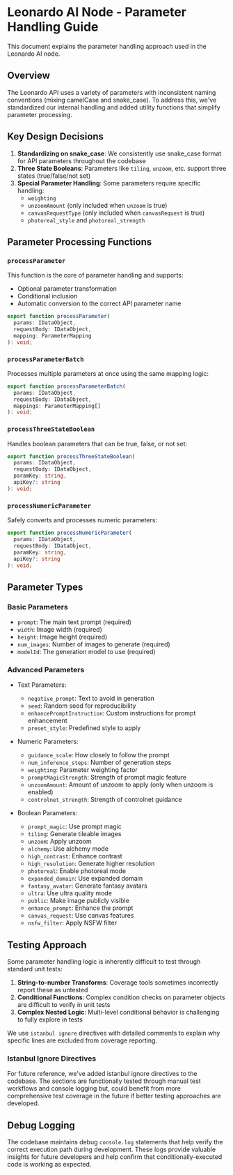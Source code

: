 # Leonardo AI Node - Parameter Handling Guide

This document explains the parameter handling approach used in the Leonardo AI node.

## Overview

The Leonardo API uses a variety of parameters with inconsistent naming conventions (mixing camelCase and snake_case). To address this, we've standardized our internal handling and added utility functions that simplify parameter processing.

## Key Design Decisions

1. **Standardizing on snake_case**: We consistently use snake_case format for API parameters throughout the codebase
2. **Three State Booleans**: Parameters like `tiling`, `unzoom`, etc. support three states (true/false/not set)
3. **Special Parameter Handling**: Some parameters require specific handling:
   - `weighting`
   - `unzoomAmount` (only included when `unzoom` is true)
   - `canvasRequestType` (only included when `canvasRequest` is true)
   - `photoreal_style` and `photoreal_strength`

## Parameter Processing Functions

### `processParameter`

This function is the core of parameter handling and supports:

- Optional parameter transformation
- Conditional inclusion
- Automatic conversion to the correct API parameter name

```typescript
export function processParameter(
  params: IDataObject,
  requestBody: IDataObject,
  mapping: ParameterMapping
): void;
```

### `processParameterBatch`

Processes multiple parameters at once using the same mapping logic:

```typescript
export function processParameterBatch(
  params: IDataObject,
  requestBody: IDataObject,
  mappings: ParameterMapping[]
): void;
```

### `processThreeStateBoolean`

Handles boolean parameters that can be true, false, or not set:

```typescript
export function processThreeStateBoolean(
  params: IDataObject,
  requestBody: IDataObject,
  paramKey: string,
  apiKey?: string
): void;
```

### `processNumericParameter`

Safely converts and processes numeric parameters:

```typescript
export function processNumericParameter(
  params: IDataObject,
  requestBody: IDataObject,
  paramKey: string,
  apiKey?: string
): void;
```

## Parameter Types

### Basic Parameters

- `prompt`: The main text prompt (required)
- `width`: Image width (required)
- `height`: Image height (required)
- `num_images`: Number of images to generate (required)
- `modelId`: The generation model to use (required)

### Advanced Parameters

- Text Parameters:

  - `negative_prompt`: Text to avoid in generation
  - `seed`: Random seed for reproducibility
  - `enhancePromptInstruction`: Custom instructions for prompt enhancement
  - `preset_style`: Predefined style to apply

- Numeric Parameters:

  - `guidance_scale`: How closely to follow the prompt
  - `num_inference_steps`: Number of generation steps
  - `weighting`: Parameter weighting factor
  - `promptMagicStrength`: Strength of prompt magic feature
  - `unzoomAmount`: Amount of unzoom to apply (only when unzoom is enabled)
  - `controlnet_strength`: Strength of controlnet guidance

- Boolean Parameters:
  - `prompt_magic`: Use prompt magic
  - `tiling`: Generate tileable images
  - `unzoom`: Apply unzoom
  - `alchemy`: Use alchemy mode
  - `high_contrast`: Enhance contrast
  - `high_resolution`: Generate higher resolution
  - `photoreal`: Enable photoreal mode
  - `expanded_domain`: Use expanded domain
  - `fantasy_avatar`: Generate fantasy avatars
  - `ultra`: Use ultra quality mode
  - `public`: Make image publicly visible
  - `enhance_prompt`: Enhance the prompt
  - `canvas_request`: Use canvas features
  - `nsfw_filter`: Apply NSFW filter

## Testing Approach

Some parameter handling logic is inherently difficult to test through standard unit tests:

1. **String-to-number Transforms**: Coverage tools sometimes incorrectly report these as untested
2. **Conditional Functions**: Complex condition checks on parameter objects are difficult to verify in unit tests
3. **Complex Nested Logic**: Multi-level conditional behavior is challenging to fully explore in tests

We use `istanbul ignore` directives with detailed comments to explain why specific lines are excluded from coverage reporting.

### Istanbul Ignore Directives

For future reference, we've added istanbul ignore directives to the codebase. The sections are functionally tested through manual test workflows and console logging but, could benefit from more comprehensive test coverage in the future if better testing approaches are developed.

## Debug Logging

The codebase maintains debug `console.log` statements that help verify the correct execution path during development. These logs provide valuable insights for future developers and help confirm that conditionally-executed code is working as expected.
